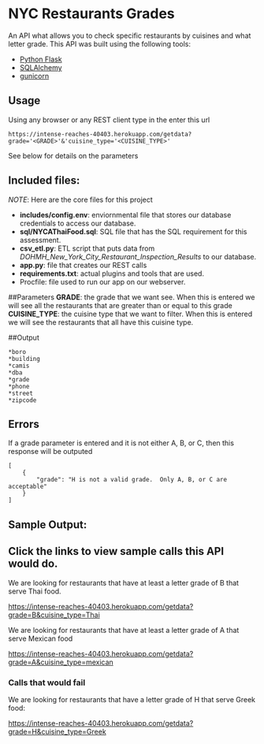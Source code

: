 # NYC Restaurants Grades

An API what allows you to check specific restaurants by cuisines and what letter grade.
This API was built using the following tools:
* [Python Flask](http://flask.pocoo.org/)
* [SQLAlchemy](https://www.sqlalchemy.org/)
* [gunicorn](https://gunicorn.org/)

## Usage
Using any browser or any REST client type in the enter this url
```
https://intense-reaches-40403.herokuapp.com/getdata?grade='<GRADE>'&'cuisine_type='<CUISINE_TYPE>'
```
See below for details on the parameters

## Included files:
*NOTE*: Here are the core files for this project
* __includes/config.env__: enviornmental file that stores our database credentials to access our database.
* __sql/NYCAThaiFood.sql__: SQL file that has the SQL requirement for this assessment.
* __csv_etl.py__: ETL script that puts data from _DOHMH_New_York_City_Restaurant_Inspection_Results_ to our database.
* __app.py__: file that creates our REST calls
* __requirements.txt__: actual plugins and tools that are used.
* Procfile: file used to run our app on our webserver.

##Parameters
**GRADE**: the grade that we want see.	When this is entered we will see all the restaurants that are greater than or equal to this grade
**CUISINE_TYPE**: the cuisine type that we want to filter.	When this is entered we will see the restaurants that all have this cuisine type. 


##Output
```
*boro
*building
*camis
*dba
*grade
*phone
*street
*zipcode
```

## Errors
If a grade parameter is entered and it is not either A, B, or C, then this response will be outputed
```
[
	{
		"grade": "H is not a valid grade.  Only A, B, or C are acceptable"
	}
]
```
## Sample Output:
Click the links to view sample calls this API would do.
---
We are looking for restaurants that have at least a letter grade of B that serve Thai food.

<https://intense-reaches-40403.herokuapp.com/getdata?grade=B&cuisine_type=Thai>

We are looking for restaurants that have at least a letter grade of A that serve Mexican food

<https://intense-reaches-40403.herokuapp.com/getdata?grade=A&cuisine_type=mexican>

### Calls that would fail
We are looking for restaurants that have a letter grade of H that serve Greek food:

<https://intense-reaches-40403.herokuapp.com/getdata?grade=H&cuisine_type=Greek>